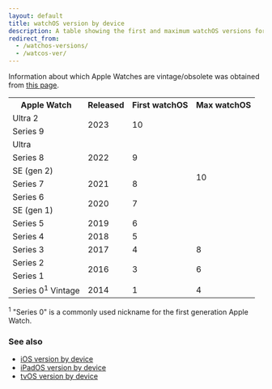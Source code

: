 ```yaml
---
layout: default
title: watchOS version by device
description: A table showing the first and maximum watchOS versions for Apple Watch.
redirect_from:
  - /watchos-versions/
  - /watcos-ver/
---
```


Information about which Apple Watches are vintage/obsolete was obtained from <a href="https://support.apple.com/en-us/HT201624">this page</a>.

<table>
  <tr>
    <th>Apple Watch</th>
    <th>Released</th>
    <th>First watchOS</th>
    <th>Max watchOS</th>
  </tr>
  <tr>
    <td>Ultra 2</td>
    <td rowspan="2">2023</td>
    <td rowspan="2">10</td>
    <td rowspan="10" class="green">10</td>
  </tr>
  <tr>
    <td>Series 9</td>
  </tr>
  <tr>
    <td>Ultra</td>
    <td rowspan="3">2022</td>
    <td rowspan="3">9</td>
  </tr>
  <tr>
    <td>Series 8</td>
  </tr>
  <tr>
    <td>SE (gen 2)</td>
  </tr>
  <tr>
    <td>Series 7</td>
    <td>2021</td>
    <td>8</td>
  </tr>
  <tr>
    <td>Series 6</td>
    <td rowspan="2">2020</td>
    <td rowspan="2">7</td>
  </tr>
  <tr>
    <td>SE (gen 1)</td>
  </tr>
  <tr>
    <td>Series 5</td>
    <td>2019</td>
    <td>6</td>
  </tr>
  <tr>
    <td>Series 4</td>
    <td>2018</td>
    <td>5</td>
  </tr>
  <tr>
    <td>Series 3</td>
    <td>2017</td>
    <td>4</td>
    <td>8</td>
  </tr>
  <tr>
    <td>Series 2</td>
    <td rowspan="2">2016</td>
    <td rowspan="2">3</td>
    <td rowspan="2">6</td>
  </tr>
  <tr>
    <td>Series 1</td>
  </tr>
  <tr>
    <td>Series 0<sup>1</sup> <span class="yellow-bubble">Vintage</span></td>
    <td>2014</td>
    <td>1</td>
    <td>4</td>
  </tr>
</table>

<sup>1</sup> "Series 0" is a commonly used nickname for the first generation Apple Watch.

### See also

* [iOS version by device](/ios)
* [iPadOS version by device](/ipados)
* [tvOS version by device](/tvos)
